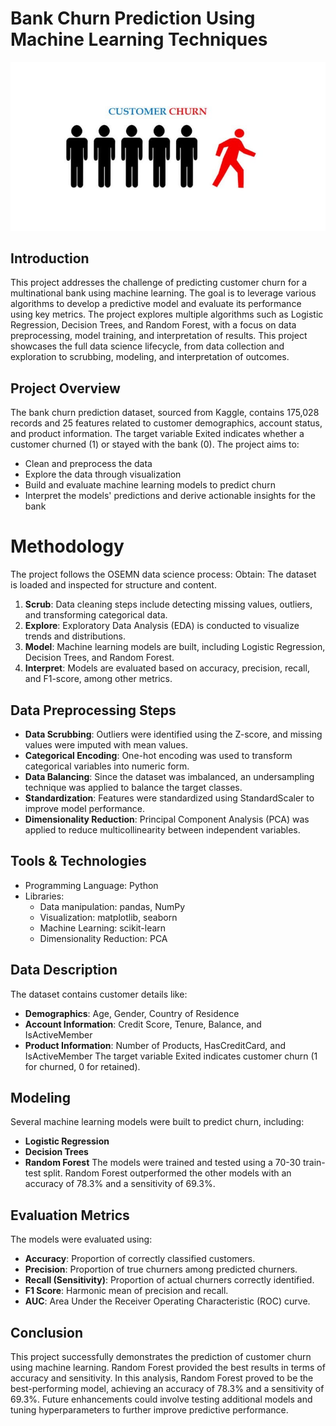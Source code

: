 # Bank Churn Prediction Using Machine Learning Techniques

![bank churn](https://github.com/sivashankarialaganandham/Bank_Churn_Prediction_ML/blob/main/bank%20churn%20image.jpg)

## Introduction
This project addresses the challenge of predicting customer churn for a multinational bank using machine learning. The goal is to leverage various algorithms to develop a predictive model and evaluate its performance using key metrics. The project explores multiple algorithms such as Logistic Regression, Decision Trees, and Random Forest, with a focus on data preprocessing, model training, and interpretation of results. This project showcases the full data science lifecycle, from data collection and exploration to scrubbing, modeling, and interpretation of outcomes.

## Project Overview
The bank churn prediction dataset, sourced from Kaggle, contains 175,028 records and 25 features related to customer demographics, account status, and product information. The target variable Exited indicates whether a customer churned (1) or stayed with the bank (0). The project aims to:
- Clean and preprocess the data
- Explore the data through visualization
- Build and evaluate machine learning models to predict churn
- Interpret the models' predictions and derive actionable insights for the bank

# Methodology
The project follows the OSEMN data science process:
Obtain: The dataset is loaded and inspected for structure and content.
1. **Scrub**: Data cleaning steps include detecting missing values, outliers, and transforming categorical data.
2. **Explore**: Exploratory Data Analysis (EDA) is conducted to visualize trends and distributions.
3. **Model**: Machine learning models are built, including Logistic Regression, Decision Trees, and Random Forest.
4. **Interpret**: Models are evaluated based on accuracy, precision, recall, and F1-score, among other metrics.

## Data Preprocessing Steps
- **Data Scrubbing**: Outliers were identified using the Z-score, and missing values were imputed with mean values.
- **Categorical Encoding**: One-hot encoding was used to transform categorical variables into numeric form.
- **Data Balancing**: Since the dataset was imbalanced, an undersampling technique was applied to balance the target classes.
- **Standardization**: Features were standardized using StandardScaler to improve model performance.
- **Dimensionality Reduction**: Principal Component Analysis (PCA) was applied to reduce multicollinearity between independent variables.

## Tools & Technologies
- Programming Language: Python
- Libraries:
    - Data manipulation: pandas, NumPy
    - Visualization: matplotlib, seaborn
    - Machine Learning: scikit-learn
    - Dimensionality Reduction: PCA

## Data Description
The dataset contains customer details like:
- **Demographics**: Age, Gender, Country of Residence
- **Account Information**: Credit Score, Tenure, Balance, and IsActiveMember
- **Product Information**: Number of Products, HasCreditCard, and IsActiveMember
The target variable Exited indicates customer churn (1 for churned, 0 for retained).

## Modeling
Several machine learning models were built to predict churn, including:
- **Logistic Regression**
- **Decision Trees**
- **Random Forest**
The models were trained and tested using a 70-30 train-test split. Random Forest outperformed the other models with an accuracy of 78.3% and a sensitivity of 69.3%.

## Evaluation Metrics
The models were evaluated using:
- **Accuracy**: Proportion of correctly classified customers.
- **Precision**: Proportion of true churners among predicted churners.
- **Recall (Sensitivity)**: Proportion of actual churners correctly identified.
- **F1 Score**: Harmonic mean of precision and recall.
- **AUC**: Area Under the Receiver Operating Characteristic (ROC) curve.

## Conclusion
This project successfully demonstrates the prediction of customer churn using machine learning. Random Forest provided the best results in terms of accuracy and sensitivity. In this analysis, Random Forest proved to be the best-performing model, achieving an accuracy of 78.3% and a sensitivity of 69.3%. Future enhancements could involve testing additional models and tuning hyperparameters to further improve predictive performance.
